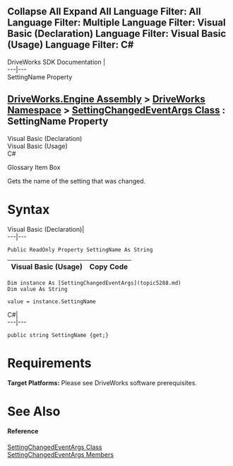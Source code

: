        

 Collapse All Expand All  Language Filter: All  Language Filter: Multiple  Language Filter: Visual Basic (Declaration) Language Filter: Visual Basic (Usage) Language Filter: C#  
---  
DriveWorks SDK Documentation  |   
---|---  
SettingName Property   
  
[DriveWorks.Engine Assembly](topic2156.md) > [DriveWorks Namespace](topic2159.md) > [SettingChangedEventArgs Class](topic5288.md) : SettingName Property  
---  
  
Visual Basic (Declaration)    
Visual Basic (Usage)    
C# 

Glossary Item Box

Gets the name of the setting that was changed. 

# Syntax

Visual Basic (Declaration)|   
---|---  
      
    
    Public ReadOnly Property SettingName As String  
  
Visual Basic (Usage)| Copy Code  
---|---  
      
    
    Dim instance As [SettingChangedEventArgs](topic5288.md)
    Dim value As String
     
    value = instance.SettingName  
  
C#|   
---|---  
      
    
    public string SettingName {get;}  
  
# Requirements

**Target Platforms:** Please see DriveWorks software prerequisites.

# See Also

#### Reference

[SettingChangedEventArgs Class](topic5288.md)   
[SettingChangedEventArgs Members](topic5289.md)



